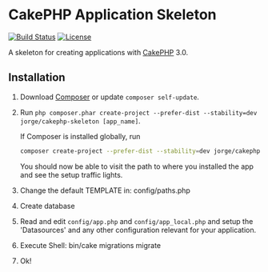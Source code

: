 # CakePHP Application Skeleton

[![Build Status](https://api.travis-ci.org/cakephp/app.png)](https://travis-ci.org/cakephp/app)
[![License](https://poser.pugx.org/cakephp/app/license.svg)](https://packagist.org/packages/cakephp/app)

A skeleton for creating applications with [CakePHP](http://cakephp.org) 3.0.

## Installation

1. Download [Composer](http://getcomposer.org/doc/00-intro.md) or update `composer self-update`.
2. Run `php composer.phar create-project --prefer-dist --stability=dev jorge/cakephp-skeleton [app_name]`.

    If Composer is installed globally, run
    ```bash
    composer create-project --prefer-dist --stability=dev jorge/cakephp-skeleton [app_name]
    ```

    You should now be able to visit the path to where you installed the app and see the setup traffic lights.

3. Change the default TEMPLATE in: config/paths.php
4. Create database
5. Read and edit `config/app.php` and `config/app_local.php` and setup the 'Datasources' and any other configuration relevant for your application.
6. Execute Shell: bin/cake migrations migrate
7. Ok!